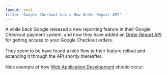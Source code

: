 ```yaml
---
layout: post
title: 'Google Checkout has a New Order Report API'
---
```

<span class="byline-author">A while back Google released a new reporting feature in their Google Checkout payment system, and now they have added an <a href="http://googlecheckout.blogspot.com/2008/01/announcing-order-report-api.html">Order Report API</a> for getting access to your Google Checkout orders.<br /><br />They seem to be have found a nice flow to their feature rollout and extending it through the API shortly thereafter.<br /><br /></span>Nice example of how <a href="http://www.originalwebsolutions.com">Web Application Development</a> should occur.